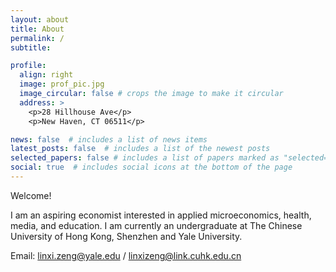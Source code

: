 ```yaml
---
layout: about
title: About
permalink: /
subtitle:

profile:
  align: right
  image: prof_pic.jpg
  image_circular: false # crops the image to make it circular
  address: >
    <p>28 Hillhouse Ave</p>
    <p>New Haven, CT 06511</p>

news: false  # includes a list of news items
latest_posts: false  # includes a list of the newest posts
selected_papers: false # includes a list of papers marked as "selected={true}"
social: true  # includes social icons at the bottom of the page
---
```


Welcome!

I am an aspiring economist interested in applied microeconomics, health, media, and education. I am currently an undergraduate at The Chinese University of Hong Kong, Shenzhen and Yale University.

Email: linxi.zeng@yale.edu / linxizeng@link.cuhk.edu.cn